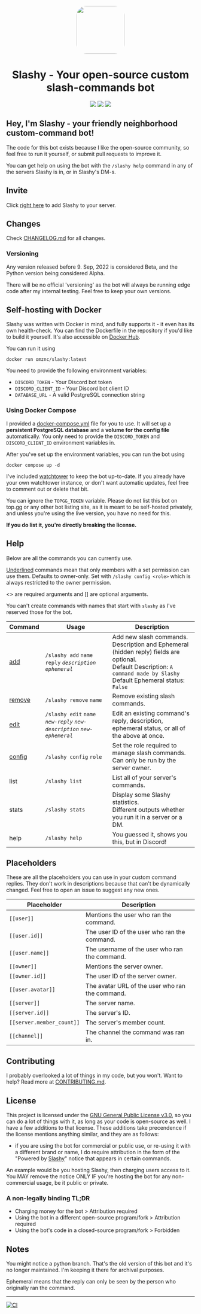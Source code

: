 <p align="center"><img src="https://i.imgur.com/j8rrx7R.png" style="width: 8rem;border-radius: 20%;"><h1 align="center">Slashy - Your open-source custom  slash-commands bot</h1></p>
<p align="center">
<a href="https://top.gg/bot/928089024252506173"><img src="https://img.shields.io/badge/top.gg-Slashy-blue?style=for-the-badge"></a>
<a href="https://hey.imkez.com/slashy-invite"><img src="https://img.shields.io/badge/Invite%20Me%20to-Discord-blue?style=for-the-badge&logo=discord"></a> 
<a href="https://hub.docker.com/repository/docker/omznc/slashy"><img src="https://img.shields.io/badge/DockerHub-white?style=for-the-badge&logo=docker"></a></p>

## Hey, I'm Slashy - your friendly neighborhood custom-command bot!

The code for this bot exists because I like the open-source community, so feel free to run it yourself, or submit pull requests to improve it.

You can get help on using the bot with the `/slashy help` command in any of the servers Slashy is in, or in Slashy's DM-s.

## Invite

Click [right here](https://hey.imkez.com/slashy-invite) to add Slashy to your server.

## Changes

Check [CHANGELOG.md](https://github.com/omznc/Slashy/blob/main/CHANGELOG.md) for all changes.

### Versioning

Any version released before 9. Sep, 2022 is considered Beta, and the Python version being considered Alpha.

There will be no official 'versioning' as the bot will always be running edge code after my internal testing. Feel free to keep your own versions.

## Self-hosting with Docker

Slashy was written with Docker in mind, and fully supports it - it even has its own health-check.
You can find the Dockerfile in the repository if you'd like to build it yourself.
It's also accessible on [Docker Hub](https://hub.docker.com/r/omznc/slashy).

You can run it using

```shell
docker run omznc/slashy:latest
```

You need to provide the following environment variables:

- `DISCORD_TOKEN` - Your Discord bot token
- `DISCORD_CLIENT_ID` - Your Discord bot client ID
- `DATABASE_URL` - A valid PostgreSQL connection string

### Using Docker Compose

I provided a [docker-compose.yml](https://github.com/omznc/Slashy/blob/main/docker-compose.yml) file for you to use.
It will set up a **persistent PostgreSQL database** and a **volume for the config file** automatically. You only need to provide the `DISCORD_TOKEN` and `DISCORD_CLIENT_ID` environment variables in.

After you've set up the environment variables, you can run the bot using

```shell
docker compose up -d
```

I've included [watchtower](https://github.com/containrrr/watchtower) to keep the bot up-to-date.
If you already have your own watchtower instance, or don't want automatic updates, feel free to comment out or delete that bit.

You can ignore the `TOPGG_TOKEN` variable.
Please do not list this bot on top.gg or any other bot listing site, as it is meant to be self-hosted privately, and unless you're using the live version, you have no need for this.

**If you do list it, you're directly breaking the license.**

## Help

Below are all the commands you can currently use.

<u>Underlined</u> commands mean that only members with a set permission can use them. Defaults to owner-only. Set with `/slashy config <role>` which is always restricted to the owner permission.

<> are required arguments and [] are optional arguments.

You can't create commands with names that start with `slashy` as I've reserved those for the bot.

| Command           | Usage                                                                     | Description                                                                                                                                                                      |
| ----------------- | ------------------------------------------------------------------------- | -------------------------------------------------------------------------------------------------------------------------------------------------------------------------------- |
| <ins>add</ins>    | `/slashy add` `name` `reply` _`description`_ _`ephemeral`_                | Add new slash commands.<br>Description and Ephemeral (hidden reply) fields are optional.<br>Default Description: `A command made by Slashy`<br>Default Ephemeral status: `False` |
| <ins>remove</ins> | `/slashy remove` `name`                                                   | Remove existing slash commands.                                                                                                                                                  |
| <ins>edit</ins>   | `/slashy edit` `name` _`new-reply`_ _`new-description`_ _`new-ephemeral`_ | Edit an existing command's reply, description, ephemeral status, or all of the above at once.                                                                                    |
| <ins>config</ins> | `/slashy config` `role`                                                   | Set the role required to manage slash commands. Can only be run by the server owner.                                                                                             |
| list              | `/slashy list`                                                            | List all of your server's commands.                                                                                                                                              |
| stats             | `/slashy stats`                                                           | Display some Slashy statistics.<br>Different outputs whether you run it in a server or a DM.                                                                                     |
| help              | `/slashy help`                                                            | You guessed it, shows you this, but in Discord!                                                                                                                                  |

## Placeholders

These are all the placeholders you can use in your custom command replies.
They don't work in descriptions because that can't be dynamically changed.
Feel free to open an issue to suggest any new ones.

| Placeholder               | Description                                     |
| ------------------------- | ----------------------------------------------- |
| `[[user]]`                | Mentions the user who ran the command.          |
| `[[user.id]] `            | The user ID of the user who ran the command.    |
| `[[user.name]] `          | The username of the user who ran the command.   |
| `[[owner]]`               | Mentions the server owner.                      |
| `[[owner.id]] `           | The user ID of the server owner.                |
| `[[user.avatar]]`         | The avatar URL of the user who ran the command. |
| `[[server]] `             | The server name.                                |
| `[[server.id]] `          | The server's ID.                                |
| `[[server.member_count]]` | The server's member count.                      |
| `[[channel]]`             | The channel the command was ran in.             |

## Contributing

I probably overlooked a lot of things in my code, but you won't. Want to help?
Read more at [CONTRIBUTING.md](https://github.com/omznc/Slashy/blob/main/CONTRIBUTING.md).

## License

This project is licensed under the [GNU General Public License v3.0](https://www.gnu.org/licenses/gpl-3.0.html), so you can do a lot of things with it, as long as your code is open-source as well. I have a few additions to that license. These additions take precendence if the license mentions anything similar, and they are as follows:

- if you are using the bot for commercial or public use, or re-using it with a different brand or name, I do require attribution in the form of the "Powered by [Slashy](https://github.com/omznc/slashy)" notice that appears in certain commands.

An example would be you hosting Slashy, then charging users access to it. You MAY remove the notice ONLY IF you're hosting the bot for any non-commercial usage, be it public or private.

### A non-legally binding TL;DR

- Charging money for the bot > Attribution required
- Using the bot in a different open-source program/fork > Attribution required
- Using the bot's code in a closed-source program/fork > Forbidden

## Notes

You might notice a python branch. That's the old version of this bot and it's no longer maintained. I'm keeping it there for archival purposes.

Ephemeral means that the reply can only be seen by the person who originally ran the command.

---

[![CI](https://github.com/omznc/slashy/actions/workflows/CI.yml/badge.svg)](https://github.com/omznc/slashy/actions/workflows/CI.yml)
